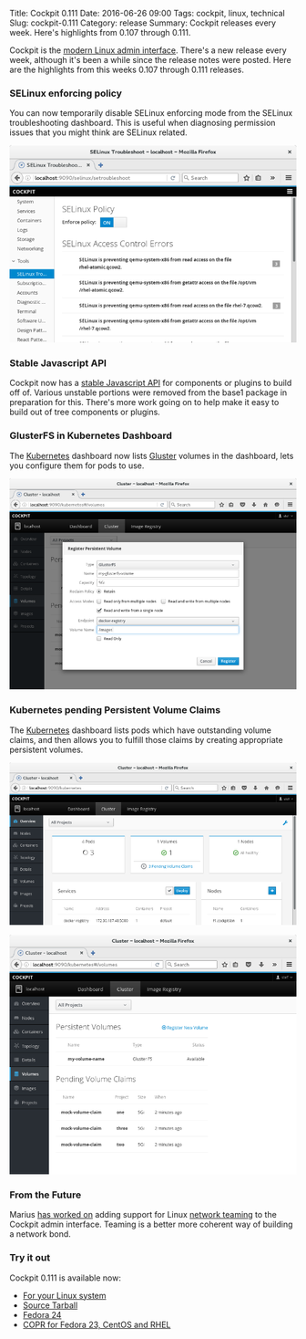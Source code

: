 Title: Cockpit 0.111
Date: 2016-06-26 09:00
Tags: cockpit, linux, technical
Slug: cockpit-0.111
Category: release
Summary: Cockpit releases every week. Here's highlights from 0.107 through 0.111.

Cockpit is the [modern Linux admin interface](http://cockpit-project.org/). There's a new release every week, although it's been a while since the release notes were posted. Here are the highlights from this weeks 0.107 through 0.111 releases.

### SELinux enforcing policy

You can now temporarily disable SELinux enforcing mode from the SELinux troubleshooting
dashboard. This is useful when diagnosing permission issues that you might think are
SELinux related.

![SELinux Enforcing](images/cockpit-selinux-enforcing.png)

### Stable Javascript API

Cockpit now has a [stable Javascript API](http://cockpit-project.org/guide/latest/api-base1.html)
for components or plugins to build off of. Various unstable portions were removed from the
base1 package in preparation for this. There's more work going on to help make it easy to build
out of tree components or plugins.

### GlusterFS in Kubernetes Dashboard

The [Kubernetes](http://kubernetes.io/) dashboard now lists [Gluster](http://gluster.org/)
volumes in the dashboard, lets you configure them for pods to use.

![GlusterFS Persistent Volumes](images/cockpit-glusterfs-volume.png)

### Kubernetes pending Persistent Volume Claims

The [Kubernetes](http://kubernetes.io/) dashboard lists pods which have
outstanding volume claims, and then allows you to fulfill those claims
by creating appropriate persistent volumes.

![Persistent Volume Claims](images/cockpit-dashboard-claim.png)

![Persistent Volume Claims](images/cockpit-volume-claims.png)

### From the Future

Marius [has worked on](https://github.com/cockpit-project/cockpit/pull/4571) adding support
for Linux [network teaming](http://libteam.org/) to the Cockpit admin interface. Teaming
is a better more coherent way of building a network bond.

### Try it out

Cockpit 0.111 is available now:

 * [For your Linux system](http://cockpit-project.org/running.html)
 * [Source Tarball](https://github.com/cockpit-project/cockpit/releases/tag/0.111)
 * [Fedora 24](https://bodhi.fedoraproject.org/updates/cockpit-0.111-1.fc24)
 * [COPR for Fedora 23, CentOS and RHEL](https://copr.fedoraproject.org/coprs/g/cockpit/cockpit-preview/)

